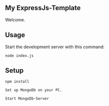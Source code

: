 My ExpressJs-Template
---
 
Welcome.
 
 
Usage
---
 
Start the development server with this command:
 
```
node index.js
```
 
 
  
Setup
---
 
```
npm install
```
```
Set up MongoDb on your PC.
```
```
Start MongoDb-Server
```
